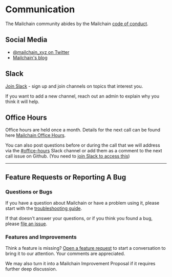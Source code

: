 # Communication

The Mailchain community abides by the Mailchain [code of conduct][code_of_conduct].

## Social Media

* [@mailchain_xyz on Twitter][twitter]
* [Mailchain's blog][blog]

## Slack

[Join Slack][slack_join] - sign up and join channels on topics that interest you.

If you want to add a new channel, reach out an admin to explain why you think it will help.

## Office Hours

Office hours are held once a month. Details for the next call can be found here [Mailchain Office Hours][github_office_hours].

You can also post questions before or during the call that we will address via the [#office-hours][slack_office_hours] Slack channel or add them as a comment to the next call issue on Github. (You need to [join Slack to access this][slack_join])

---

## Feature Requests or Reporting A Bug

### Questions or Bugs

If you have a question about Mailchain or have a problem using it, please start with the [troubleshooting guide][troubleshooting_guide].

If that doesn't answer your questions, or if you think you found a bug, please [file an issue][file_an_issue].

### Features and Improvements

Think a feature is missing? [Open a feature request][open_feature_request] to start a conversation to bring it to our attention. Your comments are appreciated.

We may also turn it into a Mailchain Improvement Proposal if it requires further deep discussion.

[blog]: <https://medium.com/@Mailchain_xyz>
[code_of_conduct]: </code-of-conduct.md>
[file_an_issue]: <https://github.com/mailchain/mailchain/issues/new?assignees=&labels=bug&template=bug_report.md>
[github_office_hours]: <https://github.com/mailchain/mailchain/labels/Office%20Hours>
[open_feature_request]: <https://github.com/mailchain/mailchain/issues/new?assignees=&labels=enhancement&template=feature_request.md>
[slack_join]: <https://join.slack.com/t/mailchain/shared_invite/enQtODgzNjIxMTEwODY1LWI3ZTU2MTBiODFhMmZmZmU5ODhmNzk4ZWFjM2ZkZTE5ZTNjNGZjMjU2NGY1MmM0ZjkwNzM5OTk4YTk4ZmZkN2E>
[slack_office_hours]: <https://mailchain.slack.com/messages/office-hours>
[troubleshooting_guide]: <https://docs.mailchain.xyz/troubleshooting/troubleshooting>
[twitter]: <https://twitter.com/mailchain_xyz>
